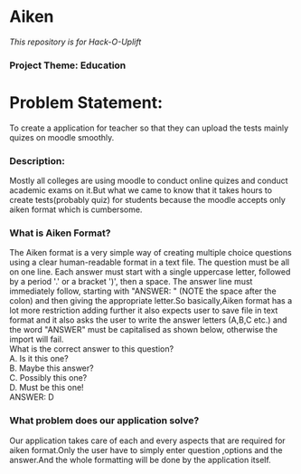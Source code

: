 <h1> Aiken</h1>
<i>This repository is for Hack-O-Uplift</i>

###  Project Theme: Education
<h1>Problem Statement:</h1>
To create a application for teacher so that they can upload the tests mainly quizes on moodle smoothly.

### Description:
Mostly all colleges are using moodle to conduct online quizes and conduct academic exams on it.But what we came to know that it takes hours to create tests(probably quiz) for students because the moodle accepts only aiken format which is cumbersome.
### What is Aiken Format?
The Aiken format is a very simple way of creating multiple choice questions using a clear human-readable format in a text file. The question must be all on one line. Each answer must start with a single uppercase letter, followed by a period '.' or a bracket ')', then a space. The answer line must immediately follow, starting with "ANSWER: " (NOTE the space after the colon) and then giving the appropriate letter.So basically,Aiken format has a lot more restriction adding further it also expects user to save file in text format and it also asks the user to write the answer letters (A,B,C etc.) and the word "ANSWER" must be capitalised as shown below, otherwise the import will fail.<br>
What is the correct answer to this question?<br>
 A. Is it this one?<br>
 B. Maybe this answer?<br>
C. Possibly this one?<br>
D. Must be this one!<br>
ANSWER: D<br>
### What problem does our application solve?
 Our application takes care of each and every aspects that are required for aiken format.Only the user have to simply enter question ,options and the answer.And the whole formatting will be done by the application itself.



